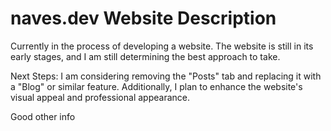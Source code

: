 # naves.dev Website Description

Currently in the process of developing a website. The website is still in its early stages, and I am still determining the best approach to take.

Next Steps: I am considering removing the "Posts" tab and replacing it with a "Blog" or similar feature. Additionally, I plan to enhance the website's visual appeal and professional appearance.

Good other info
